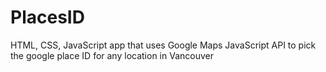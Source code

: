 # PlacesID
HTML, CSS, JavaScript app that uses Google Maps JavaScript API to pick the google place ID for any location in Vancouver
